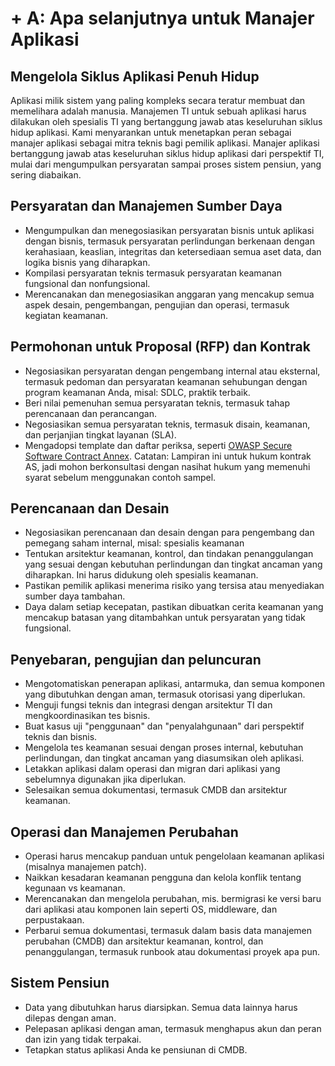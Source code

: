 # + A: Apa selanjutnya untuk Manajer Aplikasi

## Mengelola Siklus Aplikasi Penuh Hidup

Aplikasi milik sistem yang paling kompleks secara teratur membuat dan memelihara adalah manusia. Manajemen TI untuk sebuah aplikasi harus dilakukan oleh spesialis TI yang bertanggung jawab atas keseluruhan siklus hidup aplikasi. Kami menyarankan untuk menetapkan peran sebagai manajer aplikasi sebagai mitra teknis bagi pemilik aplikasi. Manajer aplikasi bertanggung jawab atas keseluruhan siklus hidup aplikasi dari perspektif TI, mulai dari mengumpulkan persyaratan sampai proses sistem pensiun, yang sering diabaikan.

## Persyaratan dan Manajemen Sumber Daya

* Mengumpulkan dan menegosiasikan persyaratan bisnis untuk aplikasi dengan bisnis, termasuk persyaratan perlindungan berkenaan     dengan kerahasiaan, keaslian, integritas dan ketersediaan semua aset data, dan logika bisnis yang diharapkan.
* Kompilasi persyaratan teknis termasuk persyaratan keamanan fungsional dan nonfungsional.
* Merencanakan dan menegosiasikan anggaran yang mencakup semua aspek desain, pengembangan, pengujian dan operasi, termasuk kegiatan keamanan.

## Permohonan untuk Proposal (RFP) dan Kontrak

* Negosiasikan persyaratan dengan pengembang internal atau eksternal, termasuk pedoman dan persyaratan keamanan sehubungan dengan program keamanan Anda, misal: SDLC, praktik terbaik.
* Beri nilai pemenuhan semua persyaratan teknis, termasuk tahap perencanaan dan perancangan.
* Negosiasikan semua persyaratan teknis, termasuk disain, keamanan, dan perjanjian tingkat layanan (SLA).
* Mengadopsi template dan daftar periksa, seperti [OWASP Secure Software Contract Annex](https://www.owasp.org/index.php/OWASP_Secure_Software_Contract_Annex). Catatan: Lampiran ini untuk hukum kontrak AS, jadi mohon berkonsultasi dengan nasihat hukum yang memenuhi syarat sebelum menggunakan contoh sampel.

## Perencanaan dan Desain

* Negosiasikan perencanaan dan desain dengan para pengembang dan pemegang saham internal, misal: spesialis keamanan
* Tentukan arsitektur keamanan, kontrol, dan tindakan penanggulangan yang sesuai dengan kebutuhan perlindungan dan tingkat ancaman yang diharapkan. Ini harus didukung oleh spesialis keamanan.
* Pastikan pemilik aplikasi menerima risiko yang tersisa atau menyediakan sumber daya tambahan.
* Daya dalam setiap kecepatan, pastikan dibuatkan cerita keamanan yang mencakup batasan yang ditambahkan untuk persyaratan yang tidak fungsional.

## Penyebaran, pengujian dan peluncuran

* Mengotomatiskan penerapan aplikasi, antarmuka, dan semua komponen yang dibutuhkan dengan aman, termasuk otorisasi yang diperlukan.
* Menguji fungsi teknis dan integrasi dengan arsitektur TI dan mengkoordinasikan tes bisnis.
* Buat kasus uji "penggunaan" dan "penyalahgunaan" dari perspektif teknis dan bisnis.
* Mengelola tes keamanan sesuai dengan proses internal, kebutuhan perlindungan, dan tingkat ancaman yang diasumsikan oleh aplikasi.
* Letakkan aplikasi dalam operasi dan migran dari aplikasi yang sebelumnya digunakan jika diperlukan.
*  Selesaikan semua dokumentasi, termasuk CMDB dan arsitektur keamanan.

## Operasi dan Manajemen Perubahan

* Operasi harus mencakup panduan untuk pengelolaan keamanan aplikasi (misalnya manajemen patch).
* Naikkan kesadaran keamanan pengguna dan kelola konflik tentang kegunaan vs keamanan.
* Merencanakan dan mengelola perubahan, mis. bermigrasi ke versi baru dari aplikasi atau komponen lain seperti OS, middleware, dan perpustakaan.
* Perbarui semua dokumentasi, termasuk dalam basis data manajemen perubahan (CMDB) dan arsitektur keamanan, kontrol, dan penanggulangan, termasuk runbook atau dokumentasi proyek apa pun.

## Sistem Pensiun

* Data yang dibutuhkan harus diarsipkan. Semua data lainnya harus dilepas dengan aman.
* Pelepasan aplikasi dengan aman, termasuk menghapus akun dan peran dan izin yang tidak terpakai.
* Tetapkan status aplikasi Anda ke pensiunan di CMDB.
